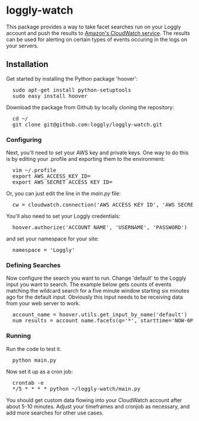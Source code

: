 # loggly-watch

This package provides a way to take facet searches run on your Loggly account and push the results to [Amazon's CloudWatch service](http://aws.amazon.com/cloudwatch/).  The results can be used for alerting on certain types of events occuring in the logs on your servers.

## Installation
Get started by installing the Python package 'hoover':

<pre>
  sudo apt-get install python-setuptools
  sudo easy_install hoover
</pre>

Download the package from Github by locally cloning the repository:

<pre>
  cd ~/
  git clone git@github.com:loggly/loggly-watch.git
</pre>

### Configuring
Next, you'll need to set your AWS key and private keys.  One way to do this is by editing your .profile and exporting them to the environment:

<pre>
  vim ~/.profile
  export AWS_ACCESS_KEY_ID=<your_aws_key_goes_here>
  export AWS_SECRET_ACCESS_KEY_ID=<your_aws_secret_key_goes_here>
</pre>

Or, you can just edit the line in the *main.py* file:
<pre>
  cw = cloudwatch.connection('AWS_ACCESS_KEY_ID', 'AWS_SECRET_ACCESS_KEY_ID') 
</pre>

You'll also need to set your Loggly credentials:

<pre>
  hoover.authorize('ACCOUNT_NAME', 'USERNAME', 'PASSWORD')
</pre>

and set your namespace for your site:

<pre>
  namespace = 'Loggly'
</pre>

### Defining Searches
Now configure the search you want to run.  Change 'default' to the Loggly input you want to search.  The example below gets counts of events matching the wildcard search for a five minute window starting six minutes ago for the default input.  Obviously this input needs to be receiving data from your web server to work.

<pre>
  account_name = hoover.utils.get_input_by_name('default')
  num_results = account_name.facets(q='*', starttime='NOW-6MINUTES', endtime='NOW-1MINUTE', buckets=1)['data'].items()[0][1]
</pre>

### Running
Run the code to test it.
<pre>
  python main.py
</pre>

Now set it up as a cron job:

<pre>
  crontab -e
  */5 * * * * python ~/loggly-watch/main.py
</pre>

You should get custom data flowing into your CloudWatch account after about 5-10 minutes.  Adjust your timeframes and cronjob as necessary, and add more searches for other use cases.
